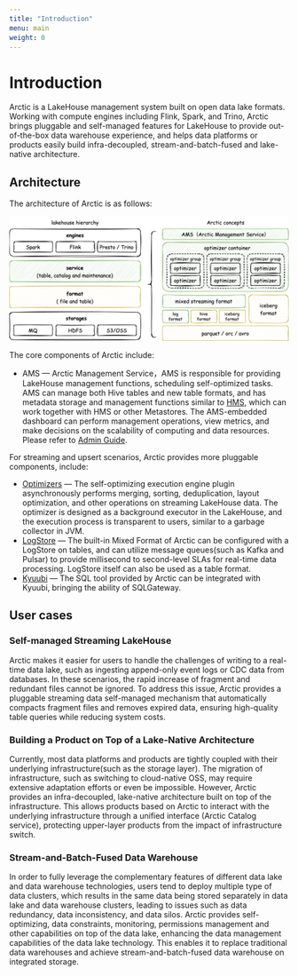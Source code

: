 ```yaml
---
title: "Introduction"
menu: main
weight: 0
---
```

# Introduction

Arctic is a LakeHouse management system built on open data lake formats. Working with compute engines including Flink, Spark, and Trino, Arctic brings pluggable and self-managed features for LakeHouse to provide out-of-the-box data warehouse experience, and helps data platforms or products easily build infra-decoupled, stream-and-batch-fused and lake-native architecture.

## Architecture

The architecture of Arctic is as follows:

![Architecture](images/introduce_arctic.png)

The core components of Arctic include:

- AMS — Arctic Management Service，AMS is responsible for providing LakeHouse management functions, scheduling self-optimized tasks. AMS can manage both Hive tables and new table formats, and has metadata storage and management functions similar to [HMS](https://docs.cloudera.com/runtime/7.2.1/hive-hms-overview/topics/hive-hms-introduction.html), which can work together with HMS or other Metastores. The AMS-embedded dashboard can perform management operations, view metrics, and make decisions on the scalability of computing and data resources. Please refer to [Admin Guide](managing-catalogs).

For streaming and upsert scenarios, Arctic provides more pluggable components, include:

- [Optimizers](self-optimizing) — The self-optimizing execution engine plugin asynchronously performs merging, sorting, deduplication, layout optimization, and other operations on streaming LakeHouse data. The optimizer is designed as a background executor in the LakeHouse, and the execution process is transparent to users, similar to a garbage collector in JVM.
- [LogStore](flink-using-logstore) — The built-in Mixed Format of Arctic can be configured with a LogStore on tables, and can utilize message queues(such as Kafka and Pulsar) to provide millisecond to second-level SLAs for real-time data processing. LogStore itself can also be used as a table format.
- [Kyuubi](https://kyuubi.apache.org/) — The SQL tool provided by Arctic can be integrated with Kyuubi, bringing the ability of SQLGateway.

## User cases

### Self-managed Streaming LakeHouse

Arctic makes it easier for users to handle the challenges of writing to a real-time data lake, such as ingesting append-only event logs or CDC data from databases.
In these scenarios, the rapid increase of fragment and redundant files cannot be ignored.
To address this issue, Arctic provides a pluggable streaming data self-managed mechanism that automatically compacts fragment files and removes expired data, ensuring high-quality table queries while reducing system costs.

### Building a Product on Top of a Lake-Native Architecture

Currently, most data platforms and products are tightly coupled with their underlying infrastructure(such as the storage layer). The migration of infrastructure, such as switching to cloud-native OSS, may require extensive adaptation efforts or even be impossible. However, Arctic provides an infra-decoupled, lake-native architecture built on top of the infrastructure. This allows products based on Arctic to interact with the underlying infrastructure through a unified interface (Arctic Catalog service), protecting upper-layer products from the impact of infrastructure switch.

### Stream-and-Batch-Fused Data Warehouse

In order to fully leverage the complementary features of different data lake and data warehouse technologies, users tend to deploy multiple type of data clusters, which results in the same data being stored separately in data lake and data warehouse clusters, leading to issues such as data redundancy, data inconsistency, and data silos. Arctic provides self-optimizing, data constraints, monitoring, permissions management and other capabilities on top of the data lake, enhancing the data management capabilities of the data lake technology. This enables it to replace traditional data warehouses and achieve stream-and-batch-fused data warehouse on integrated storage.